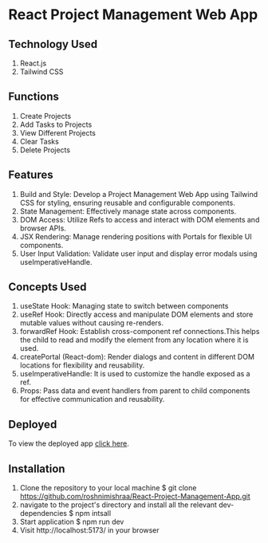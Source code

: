 # React Project Management Web App 

## Technology Used
1. React.js
2. Tailwind CSS

## Functions
1. Create Projects
2. Add Tasks to Projects
3. View Different Projects
4. Clear Tasks
5. Delete Projects

## Features 
1. Build and Style: Develop a Project Management Web App using Tailwind CSS for styling, ensuring reusable and configurable components.
2. State Management: Effectively manage state across components.
3. DOM Access: Utilize Refs to access and interact with DOM elements and browser APIs.
4. JSX Rendering: Manage rendering positions with Portals for flexible UI components.
5. User Input Validation: Validate user input and display error modals using useImperativeHandle.

## Concepts Used 
1. useState Hook: Managing state to switch between components 
2. useRef Hook: Directly access and manipulate DOM elements and store mutable values without causing re-renders.
3. forwardRef Hook: Establish cross-component ref connections.This helps the child to read and modify the element from any location where it is used.
4. createPortal (React-dom): Render dialogs and content in different DOM locations for flexibility and reusability.
5. useImperativeHandle: It is used to customize the handle exposed as a ref.
6. Props: Pass data and event handlers from parent to child components for effective communication and reusability.

<!-- 1. useState Hook: Managing state to switch between components 
2. useRef Hook: To connect with HTML elements and with interact with HTML elements or to retrive value of a Input 
3. forwardRef Hook: To establish cross components ref connection
4. createPortal in React-dom: To render dialog and the content that will be wrapped by this dialog in a different place of a DOM and to make modal more flexible and re-usable
5. useImperativeHandle: To expose a function that can be called outside the component function.
6. Props: used to pass data and event handlers from parent to child components, enabling component communication and reusability -->
## Deployed
To view the deployed app [click here](https://roshni-project-management-app.vercel.app/).

## Installation 
1. Clone the repository to your local machine
   $ git clone https://github.com/roshnimishraa/React-Project-Management-App.git
2. navigate to the project's directory and install all the relevant dev-dependencies
   $ npm intsall
3. Start application
   $ npm run dev
4. Visit http://localhost:5173/ in your browser

